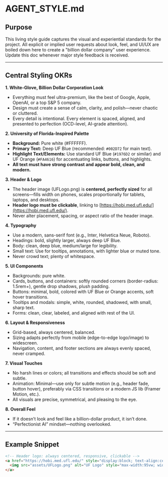 # AGENT_STYLE.md

## Purpose

This living style guide captures the visual and experiential standards for the project. All explicit or implied user requests about look, feel, and UI/UX are boiled down here to create a "billion dollar company" user experience. Update this doc whenever major style feedback is received.

---

## Central Styling OKRs

**1. White-Glove, Billion Dollar Corporation Look**
- Everything must feel ultra-premium, like the best of Google, Apple, OpenAI, or a top S&P 5 company.
- Design must create a sense of calm, clarity, and polish—never chaotic or cluttered.
- Every detail is intentional. Every element is spaced, aligned, and presented to perfection (OCD-level, AI-grade attention).

**2. University of Florida-Inspired Palette**
- **Background:** Pure white (#FFFFFF).
- **Primary Text:** Deep UF Blue (recommended: `#002D72` for main text).
- **Highlight Text/Elements:** Use standard UF Blue (`#1976D2` or similar) and UF Orange (`#FA4616`) for accentuating links, buttons, and highlights.
- **All text must have strong contrast and appear bold, clean, and modern.**

**3. Header & Logo**
- The header image (UFLogo.png) is **centered, perfectly sized** for all screens—fills width on phones, scales proportionally for tablets, laptops, and desktops.
- **Header logo must be clickable**, linking to [https://hobi.med.ufl.edu/](https://hobi.med.ufl.edu/).
- Never alter placement, spacing, or aspect ratio of the header image.

**4. Typography**
- Use a modern, sans-serif font (e.g., Inter, Helvetica Neue, Roboto).
- Headings: bold, slightly larger, always deep UF Blue.
- Body: clean, deep blue, medium/large for legibility.
- Small text: Use for tooltips, annotations, with lighter blue or muted tone.
- Never crowd text; plenty of whitespace.

**5. UI Components**
- Backgrounds: pure white.
- Cards, buttons, and containers: softly rounded corners (border-radius: 1.5rem+), gentle drop shadows, plush padding.
- Buttons: minimal, bold, colored with UF Blue or Orange accents, soft hover transitions.
- Tooltips and modals: simple, white, rounded, shadowed, with small, sharp text.
- Forms: clean, clear, labeled, and aligned with rest of the UI.

**6. Layout & Responsiveness**
- Grid-based, always centered, balanced.
- Sizing adapts perfectly from mobile (edge-to-edge logo/image) to widescreen.
- Navigation, content, and footer sections are always evenly spaced, never cramped.

**7. Visual Touches**
- No harsh lines or colors; all transitions and effects should be soft and subtle.
- Animation: Minimal—use only for subtle motion (e.g., header fade, button hover), preferably via CSS transitions or a modern JS lib (Framer Motion, etc.).
- All visuals are precise, symmetrical, and pleasing to the eye.

**8. Overall Feel**
- If it doesn’t look and feel like a billion-dollar product, it isn’t done.
- “Perfectionist AI” mindset—nothing overlooked.

---

## Example Snippet

```html
<!-- Header logo: always centered, responsive, clickable -->
<a href="https://hobi.med.ufl.edu/" style="display:block; text-align:center; margin-top:2rem;">
  <img src="assets/UFLogo.png" alt="UF Logo" style="max-width:95vw; width:100%; height:auto; border-radius:2rem; box-shadow:0 8px 32px rgba(0,45,114,0.08);"/>
</a>
```
